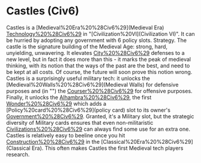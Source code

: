 # Castles (Civ6)

Castles is a [Medieval%20Era%20%28Civ6%29](Medieval Era) [Technology%20%28Civ6%29](technology) in "[Civilization%20VI](Civilization VI)". It can be hurried by adopting any government with 6 policy slots.
Strategy.
The castle is the signature building of the Medieval Age: strong, hard, unyielding, unwavering. It elevates [City%20%28Civ6%29](city) defenses to a new level, but in fact it does more than this - it marks the peak of medieval thinking, with its notion that the ways of the past are the best, and need to be kept at all costs. Of course, the future will soon prove this notion wrong.
Castles is a surprisingly useful military tech: it unlocks the [Medieval%20Walls%20%28Civ6%29](Medieval Walls) for defensive purposes and (in "") the [Courser%20%28Civ6%29](Courser) for offensive purposes. Finally, it unlocks the [Alhambra%20%28Civ6%29](Alhambra), the first [Wonder%20%28Civ6%29](wonder) which adds a [Policy%20card%20%28Civ6%29](policy card) slot to its owner's [Government%20%28Civ6%29](government). Granted, it's a Military slot, but the strategic diversity of Military cards ensures that even non-militaristic [Civilizations%20%28Civ6%29](civilizations) can always find some use for an extra one.
Castles is relatively easy to beeline once you hit [Construction%20%28Civ6%29](Construction) in the [Classical%20Era%20%28Civ6%29](Classical Era). This often makes Castles the first Medieval tech players research.